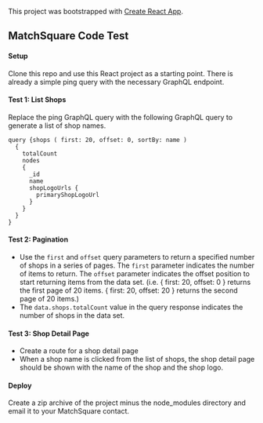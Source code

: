 This project was bootstrapped with [Create React App](https://github.com/facebook/create-react-app).

## MatchSquare Code Test

#### Setup
Clone this repo and use this React project as a starting point. There is already a simple ping query with the necessary GraphQL endpoint.

#### Test 1: List Shops
Replace the ping GraphQL query with the following GraphQL query to generate a list of shop names.
```
query {shops ( first: 20, offset: 0, sortBy: name )
  {
    totalCount
    nodes
    {
      _id
      name
      shopLogoUrls {
        primaryShopLogoUrl
      }
    }
  }
}
```
#### Test 2: Pagination
- Use the `first` and `offset` query parameters to return a specified number of shops in a series of pages. The `first` parameter indicates the number of items to return. The `offset` parameter indicates the offset position to start returning items from the data set. (i.e. { first: 20, offset: 0 } returns the first page of 20 items. { first: 20, offset: 20 } returns the second page of 20 items.) 
- The `data.shops.totalCount` value in the query response indicates the number of shops in the data set.
#### Test 3: Shop Detail Page
- Create a route for a shop detail page
- When a shop name is clicked from the list of shops, the shop detail page should be shown with the name of the shop and the shop logo.
#### Deploy
Create a zip archive of the project minus the node_modules directory and email it to your MatchSquare contact.